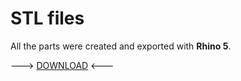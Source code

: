 # STL files

All the parts were created and exported with **Rhino 5**.

---> [DOWNLOAD](kopernikus_STL.zip) <---